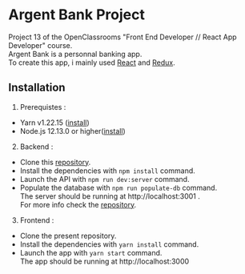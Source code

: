 # Argent Bank Project

Project 13 of the OpenClassrooms "Front End Developer // React App Developer" course.\
Argent Bank is a personnal banking app.\
To create this app, i mainly used [React](https://fr.reactjs.org/) and [Redux](https://redux.js.org/).

## Installation

1. Prerequistes :

- Yarn v1.22.15 ([install](https://classic.yarnpkg.com/lang/en/docs/install/#windows-stable))
- Node.js 12.13.0 or higher([install](https://nodejs.org/en/download/))

2. Backend :

- Clone this [repository](https://github.com/OpenClassrooms-Student-Center/Project-10-Bank-API/).
- Install the dependencies with `npm install` command.
- Launch the API with `npm run dev:server` command.
- Populate the database with `npm run populate-db` command.\
  The server should be running at http://localhost:3001 .\
  For more info check the [repository](https://github.com/OpenClassrooms-Student-Center/Project-10-Bank-API/).

3. Frontend :

- Clone the present repository.
- Install the dependencies with `yarn install` command.
- Launch the app with `yarn start` command.\
  The app should be running at http://localhost:3000
